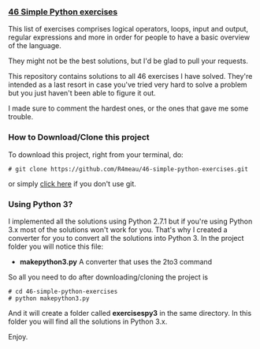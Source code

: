 ### [46 Simple Python exercises](http://www.ling.gu.se/~lager/python_exercises.html)

This list of exercises comprises logical operators, loops, input and output, regular expressions and more in order for people to have a basic overview of the language.

They might not be the best solutions, but I'd be glad to pull your requests.

This repository contains solutions to all 46 exercises I have solved. They're intended as a last resort in case you've tried very hard to solve a problem but you just haven't been able to figure it out.

I made sure to comment the hardest ones, or the ones that gave me some trouble.


### How to Download/Clone this project

To download this project, right from your terminal, do:

```
# git clone https://github.com/R4meau/46-simple-python-exercises.git
```

or simply [click here](https://github.com/R4meau/46-simple-python-exercises/archive/master.zip) if you don't use git.

### Using Python 3?

I implemented all the solutions using Python 2.7.1 but if you're using Python 3.x most of the solutions won't work for you.
That's why I created a converter for you to convert all the solutions into Python 3. 
In the project folder you will notice this file:

- **makepython3.py** A converter that uses the 2to3 command

So all you need to do after downloading/cloning the project is

```
# cd 46-simple-python-exercises
# python makepython3.py
```

And it will create a folder called **exercisespy3** in the same directory. In this folder you will find all the solutions in Python 3.x.

Enjoy.
